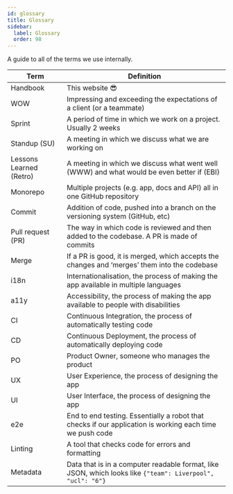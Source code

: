 ```yaml
---
id: glossary
title: Glossary
sidebar:
  label: Glossary
  order: 98
---
```


A guide to all of the terms we use internally.

| Term | Definition |
| --- | --- |
| Handbook | This website 😎 |
| WOW | Impressing and exceeding the expectations of a client (or a teammate) |
| Sprint | A period of time in which we work on a project. Usually 2 weeks |
| Standup (SU) | A meeting in which we discuss what we are working on |
| Lessons Learned (Retro) | A meeting in which we discuss what went well (WWW) and what would be even better if (EBI) |
| Monorepo | Multiple projects (e.g. app, docs and API) all in one GitHub repository |
| Commit | Addition of code, pushed into a branch on the versioning system (GitHub, etc) |
| Pull request (PR) | The way in which code is reviewed and then added to the codebase. A PR is made of commits |
| Merge | If a PR is good, it is merged, which accepts the changes and ‘merges’ them into the codebase |
| i18n | Internationalisation, the process of making the app available in multiple languages |
| a11y | Accessibility, the process of making the app available to people with disabilities |
| CI | Continuous Integration, the process of automatically testing code |
| CD | Continuous Deployment, the process of automatically deploying code |
| PO | Product Owner, someone who manages the product |
| UX | User Experience, the process of designing the app |
| UI | User Interface, the process of designing the app |
| e2e | End to end testing. Essentially a robot that checks if our application is working each time we push code | 
| Linting | A tool that checks code for errors and formatting |
| Metadata | Data that is in a computer readable format, like JSON, which looks like `{"team": Liverpool", "ucl": "6"}` |